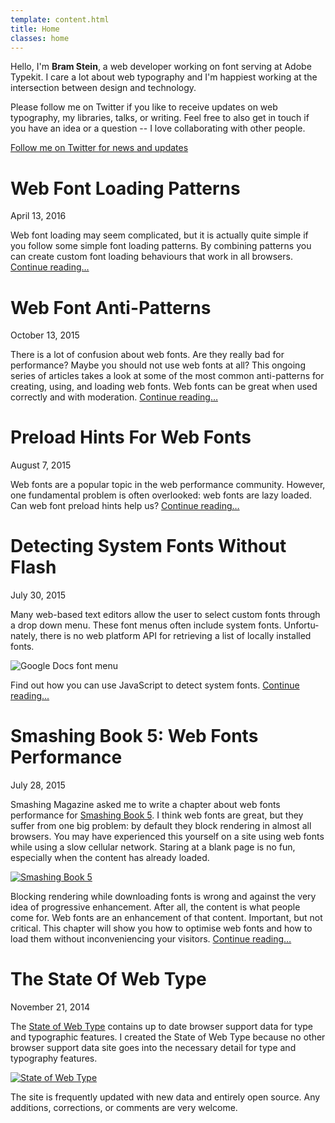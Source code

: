 ```yaml
---
template: content.html
title: Home
classes: home
---
```


<p class="intro">Hello, I'm <strong>Bram Stein</strong>, a web developer working on font serving at Adobe Typekit. I care a lot about web typography and I'm happiest working at the intersection between design and technology.</p>

Please follow me on Twitter if you like to receive updates on web typography, my libraries, talks, or writing. Feel free to also get in touch if you have an idea or a question -- I love collaborating with other people.

<a class="button" href="https://twitter.com/bram_stein">Follow me on Twitter for news and updates</a>

# Web Font Loading Patterns
<p class=subtitle>April 13, 2016</p>

Web font loading may seem complicated, but it is actually quite simple if you follow some simple font loading patterns. By combining patterns you can create custom font loading behaviours that work in all browsers. [Continue reading…](/writing/web-font-loading-patterns.html)

# Web Font Anti-Patterns
<p class=subtitle>October 13, 2015</p>

There is a lot of confusion about web fonts. Are they really bad for performance? Maybe you should not use web fonts at all? This ongoing series of articles takes a look at some of the most common anti-patterns for creating, using, and loading web fonts. Web fonts can be great when used correctly and with moderation. [Continue reading…](/writing/web-font-anti-patterns.html)

# Preload Hints For Web Fonts
<p class=subtitle>August 7, 2015</p>

Web fonts are a popular topic in the web performance community. However, one fundamental problem is often overlooked: web fonts are lazy loaded. Can web font preload hints help us? [Continue reading…](/writing/preload-hints-for-web-fonts.html)

# Detecting System Fonts Without Flash
<p class="subtitle">July 30, 2015</p>

Many web-based text ed­i­tors allow the user to se­lect cus­tom fonts through a drop down menu. These font menus of­ten in­clude sys­tem fonts. Un­for­tu­nately, there is no web plat­form API for re­triev­ing a list of lo­cally in­stalled fonts. 

![Google Docs font menu](/assets/images/google-docs-font-menu.png)

Find out how you can use JavaScript to detect system fonts. [Continue reading...](/writing/detecting-system-fonts-without-flash.html)

# Smashing Book 5: Web Fonts Performance
<p class="subtitle">July 28, 2015</p>

Smashing Magazine asked me to write a chapter about web fonts performance for [Smashing Book 5](http://www.smashingmagazine.com/2015/03/real-life-responsive-web-design-smashing-book-5/). I think web fonts are great, but they suffer from one big problem: by default they block rendering in almost all browsers. You may have experienced this yourself on a site using web fonts while using a slow cellular network. Staring at a blank page is no fun, especially when the content has already loaded.

[![Smashing Book 5](/assets/images/smashing-book-5-pages.png)](http://www.smashingmagazine.com/2015/03/real-life-responsive-web-design-smashing-book-5/)

Blocking rendering while downloading fonts is wrong and against the very idea of progressive enhancement. After all, the content is what people come for. Web fonts are an enhancement of that content. Important, but not critical. This chapter will show you how to optimise web fonts and how to load them without inconveniencing your visitors. [Continue reading…](/writing/smashing-book-5-web-fonts-performance.html)

# The State Of Web Type
<p class="subtitle">November 21, 2014</p>

The [State of Web Type](http://stateofwebtype.com/) contains up to date browser support data for type and typographic features. I created the State of Web Type because no other browser support data site goes into the necessary detail for type and typography features.

[![State of Web Type](/assets/images/state-of-web-type-site.png)](http://stateofwebtype.com/)

The site is frequently updated with new data and entirely open source. Any additions, corrections, or comments are very welcome.


